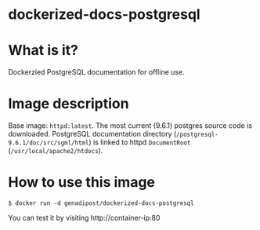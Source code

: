 # dockerized-docs-postgresql

# What is it?
Dockerzied PostgreSQL documentation for offline use.

# Image description #
Base image: `httpd:latest`.
The most current (9.6.1) postgres source code is downloaded.
PostgreSQL documentation directory (`/postgresql-9.6.1/doc/src/sgml/html`) is linked to httpd `DocumentRoot` (`/usr/local/apache2/htdocs`).

# How to use this image #

```console
$ docker run -d genadipost/dockerized-docs-postgresql
```

You can test it by visiting http://container-ip:80
